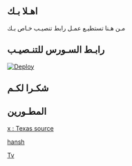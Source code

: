 ## اهـلا بـك
مـن هـنا تستطيـع عمـل رابط تنصيـب خـاص بـك

## رابـط السـورس للتنـصيـب

[![Deploy](https://www.herokucdn.com/deploy/button.svg)](https://heroku.com/deploy?template=https://github.com/R00r0r/jmthon)

## شكـرا لكـم 


## المطـورين 

[x : Texas source](https://t.me/ejejee)

[hansh](https://t.me/QooQoQ)

[Tv](https://t.me/QccQcQ)
